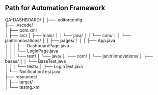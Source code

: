 ## Path for Automation Framework ##
QA-DASHBOARD/
│
├── .editorconfig                      
├── .vscode/                          
│
├── pom.xml                            
│
├── src/
│   ├── main/
│   │   └── java/
│   │       └── com/
│   │           └── janitriinnovations/
│   │               ├── pages/
│   │               │   ├── App.java              
│   │               │   ├── DashboardPage.java    
│   │               │   └── LoginPage.java        
│   │
│   └── test/
│       └── java/
│           └── com/
│               └── janitriinnovations/
│                   ├── bases/
│                   │   └── BaseTest.java         
│                   │
│                   └── tests/
│                       ├── LoginTest.java         
│                       └── NotificationTest.java  
├── resources/                         
│
├── target/                            
│
└── testng.xml                         
